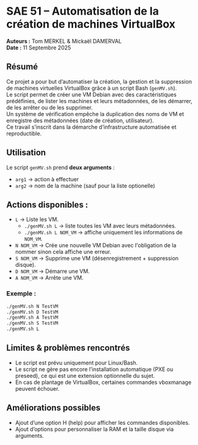 # SAE 51 – Automatisation de la création de machines VirtualBox

**Auteurs :** Tom MERKEL & Mickaël DAMERVAL  
**Date :** 11 Septembre 2025  

## Résumé
Ce projet a pour but d’automatiser la création, la gestion et la suppression de machines virtuelles VirtualBox grâce à un script Bash (`genMV.sh`).  
Le script permet de créer une VM Debian avec des caractéristiques prédéfinies, de lister les machines et leurs métadonnées, de les démarrer, de les arrêter ou de les supprimer.  
Un système de vérification empêche la duplication des noms de VM et enregistre des métadonnées (date de création, utilisateur).  
Ce travail s’inscrit dans la démarche d’infrastructure automatisée et reproductible.

## Utilisation

Le script `genMV.sh` prend **deux arguments** :  
- `arg1` → action à effectuer  
- `arg2` → nom de la machine (sauf pour la liste optionelle)

## Actions disponibles :
- `L` → Liste les VM.  
   - `./genMV.sh L` → liste toutes les VM avec leurs métadonnées.  
   - `./genMV.sh L NOM_VM` → affiche uniquement les informations de `NOM_VM`.  
- `N NOM_VM` → Crée une nouvelle VM Debian avec l'obligation de la nommer sinon cela affiche une erreur.   
- `S NOM_VM` → Supprime une VM (désenregistrement + suppression disque).  
- `D NOM_VM` → Démarre une VM.  
- `A NOM_VM` → Arrête une VM.  

### Exemple :  
```bash
./genMV.sh N TestVM
./genMV.sh D TestVM
./genMV.sh A TestVM
./genMV.sh S TestVM
./genMV.sh L
```

## Limites & problèmes rencontrés

- Le script est prévu uniquement pour Linux/Bash.
- Le script ne gère pas encore l’installation automatique (PXE ou preseed), ce qui est une extension optionnelle du sujet.
- En cas de plantage de VirtualBox, certaines commandes vboxmanage peuvent échouer.

## Améliorations possibles

- Ajout d’une option H (help) pour afficher les commandes disponibles.
- Ajout d’options pour personnaliser la RAM et la taille disque via arguments.

